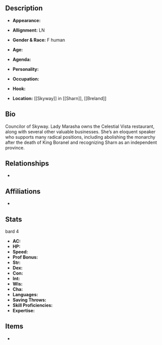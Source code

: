 ## Description
- **Appearance:** 

- **Allignment:** LN

- **Gender & Race:** F human

- **Age:** 

- **Agenda:** 

- **Personality:** 

- **Occupation:** 

- **Hook:** 

- **Location:** [[Skyway]] in [[Sharn]], [[Breland]]

## Bio
Councilor of Skyway. Lady Marasha owns the Celestial Vista restaurant, along with several other valuable businesses. She’s an eloquent speaker who supports many radical positions, including abolishing the monarchy after the death of King Boranel and recognizing Sharn as an independent province.

## Relationships
- 

## Affiliations
- 

## Stats
bard 4
- **AC:** 
- **HP:** 
- **Speed:** 
- **Prof Bonus:** 
- **Str:** 
- **Dex:** 
- **Con:** 
- **Int:** 
- **Wis:** 
- **Cha:** 
- **Languages:** 
- **Saving Throws:** 
- **Skill Proficiencies:** 
- **Expertise:** 


## Items
- 
